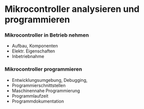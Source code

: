 # Mikrocontroller analysieren und programmieren

### Mikrocontroller in Betrieb nehmen
+ Aufbau, Komponenten
+ Elektr. Eigenschaften
+ Inbetriebnahme 

### Mikrocontroller programmieren
+ Entwicklungsumgebung, Debugging,
+ Programmierschnittstellen
+ Maschinennahe Programmierung
+ Programmlaufzeit
+ Programmdokumentation